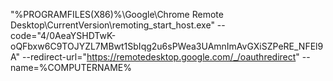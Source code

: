 "%PROGRAMFILES(X86)%\Google\Chrome Remote Desktop\CurrentVersion\remoting_start_host.exe" --code="4/0AeaYSHDTwK-oQFbxw6C9TOJYZL7MBwt1SbIqg2u6sPWea3UAmnImAvGXiSZPeRE_NFEl9A" --redirect-url="https://remotedesktop.google.com/_/oauthredirect" --name=%COMPUTERNAME%
